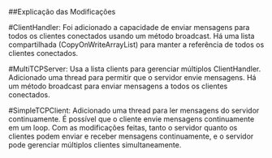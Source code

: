 ##Explicação das Modificações

#ClientHandler:
Foi adicionado a capacidade de enviar mensagens para todos os clientes conectados usando um método broadcast.
Há uma lista compartilhada (CopyOnWriteArrayList) para manter a referência de todos os clientes conectados.

#MultiTCPServer:
Usa a lista clients para gerenciar múltiplos ClientHandler.
Adicionado uma thread para permitir que o servidor envie mensagens.
Há um método broadcast para enviar mensagens a todos os clientes conectados.

#SimpleTCPClient:
Adicionado uma thread para ler mensagens do servidor continuamente.
É possível que o cliente envie mensagens continuamente em um loop.
Com as modificações feitas, tanto o servidor quanto os clientes podem enviar e receber mensagens continuamente, e o servidor pode gerenciar múltiplos clientes simultaneamente.
